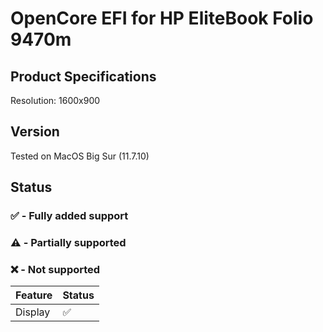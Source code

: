 # OpenCore EFI for HP EliteBook Folio 9470m

## Product Specifications
Resolution: 1600x900


## Version
Tested on MacOS Big Sur (11.7.10)

## Status
### ✅ - Fully added support
### ⚠️ - Partially supported
### ❌ - Not supported 

|Feature|Status|
|-------|------|
|Display| ✅   |
